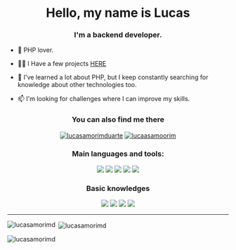 <h1 align="center">Hello, my name is Lucas</h1>
<h3 align="center">I'm a backend developer.</h3>

- :elephant: PHP lover.

- 👨‍💻 I Have a few projects <a href="https://lad566.com.br" target="_blank">HERE</a>

- 💬 I've learned a lot about PHP, but I keep constantly searching for knowledge about other technologies too.

- 📫 I'm looking for challenges where I can improve my skills.

<h3 align="center">You can also find me there</h3>

<p align="center">
<a href="https://www.linkedin.com/in/lucasamorimduarte/" target="_blank"><img align="center" src="https://img.shields.io/badge/LinkedIn-0077B5?style=for-the-badge&logo=linkedin&logoColor=white" alt="lucasamorimduarte" /></a>
  <a href="https://instagram.com/lucaasamoorim" target="_blank"><img align="center" src="https://img.shields.io/badge/Instagram-E4405F?style=for-the-badge&logo=instagram&logoColor=white" alt="lucaasamoorim" /></a>
</p>

<h3 align="center">Main languages and tools:</h3>
<p align="center"> <img src="https://img.shields.io/badge/PHP-777BB4?style=for-the-badge&logo=php&logoColor=white"> <img src="https://img.shields.io/badge/HTML5-E34F26?style=for-the-badge&logo=html5&logoColor=white"> <img src="https://img.shields.io/badge/CSS3-1572B6?style=for-the-badge&logo=css3&logoColor=white"> <img src="https://img.shields.io/badge/JavaScript-323330?style=for-the-badge&logo=javascript&logoColor=F7DF1E"> <img src="https://img.shields.io/badge/MySQL-00000F?style=for-the-badge&logo=mysql&logoColor=white"></p>
  <h3 align="center">Basic knowledges </h3>
  <p align="center">
  <img src="https://img.shields.io/badge/Node.js-43853D?style=for-the-badge&logo=node.js&logoColor=white"> <img src="https://img.shields.io/badge/jQuery-0769AD?style=for-the-badge&logo=jquery&logoColor=white"> <img src="https://img.shields.io/badge/Laravel-FF2D20?style=for-the-badge&logo=laravel&logoColor=white"> <img src="https://img.shields.io/badge/React_Native-20232A?style=for-the-badge&logo=react&logoColor=61DAFB" /></p>
  <hr />

<p><img align="left" src="https://github-readme-stats.vercel.app/api/top-langs?username=lucasamorimd&show_icons=true&locale=en&layout=compact" alt="lucasamorimd" /></p>

<p>&nbsp;<img align="center" src="https://github-readme-stats.vercel.app/api?username=lucasamorimd&show_icons=true&locale=en" alt="lucasamorimd" /></p>

<p><img align="center" src="https://github-readme-streak-stats.herokuapp.com/?user=lucasamorimd&" alt="lucasamorimd" /></p>


